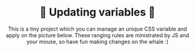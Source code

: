  <!-- Nome do projeto -->
 <h1 align="center"> 🐋 Updating variables 🐳 </h1>

 <!-- Descriçao do projeto -->
 <p align="center"> This is a tiny project which you can manage an unique CSS variable and apply on the picture below. These ranging rules are ministrated by JS and your mouse, so have fun making changes on the whale :)</p>
<br>
